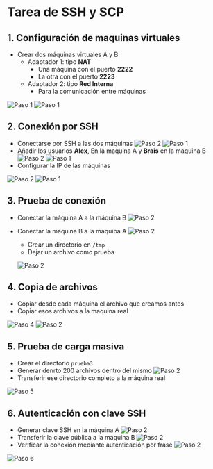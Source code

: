 # Tarea de SSH y SCP

## 1. Configuración de maquinas virtuales

- Crear dos máquinas virtuales A y B
  - Adaptador 1: tipo **NAT**
    - Una máquina con el puerto **2222**
    - La otra con el puerto **2223**
  - Adaptador 2: tipo **Red Interna**
    - Para la comunicación entre máquinas

![Paso 1](imagenes/imagen_1_1.png)
![Paso 1](imagenes/imagen_1_2.png)

## 2. Conexión por SSH

- Conectarse por SSH a las dos máquinas
  ![Paso 2](imagenes/imagen_2_1.png)
![Paso 1](imagenes/imagen_2_2.png)
- Añadir los usuarios **Alex**, En la maquina A y **Brais** en la maquina B
  ![Paso 2](imagenes/imagen_2_3.png)
![Paso 1](imagenes/imagen_3_1.png)
- Configurar la IP de las máquinas

![Paso 2](imagenes/imagen_3_2.png)
![Paso 1](imagenes/imagen_3_3.png)

## 3. Prueba de conexión

- Conectar la máquina A a la máquina B
  ![Paso 2](imagenes/imagen_3_4.png)
- Conectar la maquina B a la maquiba A
    ![Paso 2](imagenes/imagen_4_1.png)
  - Crear un directorio en `/tmp`
  - Dejar un archivo como prueba

  ![Paso 2](imagenes/imagen_4_2.png)

## 4. Copia de archivos

- Copiar desde cada máquina el archivo que creamos antes
- Copiar esos archivos a la maquina real

![Paso 4](imagenes/imagen_4_3.png)
  ![Paso 2](imagenes/imagen_5_1.png)
## 5. Prueba de carga masiva

- Crear el directorio `prueba3`
- Generar denrto 200 archivos dentro del mismo
    ![Paso 2](imagenes/imagen_5_2.png)
- Transferir ese directorio completo a la máquina real

![Paso 5](imagenes/imagen_6_1.png)

## 6. Autenticación con clave SSH

- Generar clave SSH en la máquina A
    ![Paso 2](imagenes/imagen_6_2.png)
- Transferir la clave pública a la máquina B
    ![Paso 2](imagenes/imagen_7_1.png)
- Verificar la conexión mediante autenticación por frase
    ![Paso 2](imagenes/imagen_7_2.png)

![Paso 6](imagenes/imagen_6_1.png)
